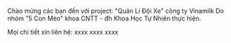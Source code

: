Chào mừng các bạn đến với project: "Quản Lí Đội Xe" công ty Vinamilk
Do nhóm "5 Con Mèo" khoa CNTT - đh Khoa Học Tự Nhiên thực hiện.

Mọi chi tiết xin liên hệ:
xxxx
xxxx
xxxx